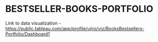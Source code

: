 # BESTSELLER-BOOKS-PORTFOLIO

Link to data visualization - https://public.tableau.com/app/profile/ujiro/viz/BooksBestsellers-Portfolio/Dashboard1
